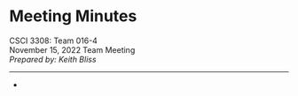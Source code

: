 
# Meeting Minutes  

CSCI 3308: Team 016-4  
November 15, 2022 Team Meeting  
*Prepared by: Keith Bliss*  

---

- 